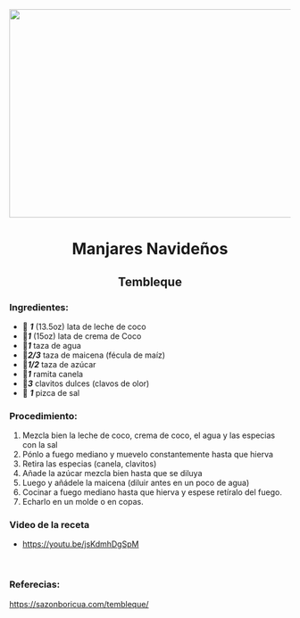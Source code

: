 <div align="center">
  
<img src="https://www.tureceta.net/wp-content/uploads/2020/09/Tembleque-Puertorriqueno.jpg" width="520" height="374" />

# Manjares Navideños
## Tembleque

</div>
  
### Ingredientes:


- 🥛 ***1***  (13.5oz) lata de leche de coco
- 🥥***1*** (15oz) lata de crema de Coco
- 🚰***1*** taza de agua
- 🌾***2/3*** taza de maicena (fécula de maíz)
- 🍬***1/2*** taza de azúcar
- 🥣***1*** ramita canela
- 🍬***3*** clavitos dulces (clavos de olor)
- 🧂 ***1*** pizca de sal

### Procedimiento:

1. Mezcla bien la leche de coco,  crema de coco, el agua y las especias con la sal
2. Pónlo a fuego mediano y muevelo constantemente hasta que hierva
3. Retira las especias (canela, clavitos)
4. Añade la azúcar mezcla bien hasta que se diluya
5. Luego y añádele la maicena  (diluir antes en un poco de agua) 
6. Cocinar a fuego mediano hasta que hierva y espese retíralo del fuego.
7. Echarlo en un molde o en copas.

### Video de la receta
- https://youtu.be/jsKdmhDgSpM
<br>

### Referecias:
https://sazonboricua.com/tembleque/


